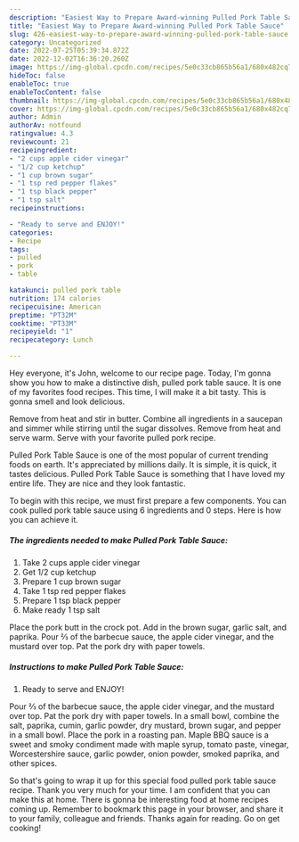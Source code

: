 ```yaml
---
description: "Easiest Way to Prepare Award-winning Pulled Pork Table Sauce"
title: "Easiest Way to Prepare Award-winning Pulled Pork Table Sauce"
slug: 426-easiest-way-to-prepare-award-winning-pulled-pork-table-sauce
category: Uncategorized
date: 2022-07-25T05:39:34.872Z
date: 2022-12-02T16:36:20.260Z
image: https://img-global.cpcdn.com/recipes/5e0c33cb865b56a1/680x482cq70/pulled-pork-table-sauce-recipe-main-photo.jpg
hideToc: false
enableToc: true
enableTocContent: false
thumbnail: https://img-global.cpcdn.com/recipes/5e0c33cb865b56a1/680x482cq70/pulled-pork-table-sauce-recipe-main-photo.jpg
cover: https://img-global.cpcdn.com/recipes/5e0c33cb865b56a1/680x482cq70/pulled-pork-table-sauce-recipe-main-photo.jpg
author: Admin
authorAv: notfound
ratingvalue: 4.3
reviewcount: 21
recipeingredient:
- "2 cups apple cider vinegar"
- "1/2 cup ketchup"
- "1 cup brown sugar"
- "1 tsp red pepper flakes"
- "1 tsp black pepper"
- "1 tsp salt"
recipeinstructions:

- "Ready to serve and ENJOY!"
categories:
- Recipe
tags:
- pulled
- pork
- table

katakunci: pulled pork table 
nutrition: 174 calories
recipecuisine: American
preptime: "PT32M"
cooktime: "PT33M"
recipeyield: "1"
recipecategory: Lunch

---
```



Hey everyone, it's John, welcome to our recipe page. Today, I'm gonna show you how to make a distinctive dish, pulled pork table sauce. It is one of my favorites food recipes. This time, I will make it a bit tasty. This is gonna smell and look delicious.

Remove from heat and stir in butter. Combine all ingredients in a saucepan and simmer while stirring until the sugar dissolves. Remove from heat and serve warm. Serve with your favorite pulled pork recipe.

Pulled Pork Table Sauce is one of the most popular of current trending foods on earth. It's appreciated by millions daily. It is simple, it is quick, it tastes delicious. Pulled Pork Table Sauce is something that I have loved my entire life. They are nice and they look fantastic.


To begin with this recipe, we must first prepare a few components. You can cook pulled pork table sauce using 6 ingredients and 0 steps. Here is how you can achieve it.

<!--inarticleads1-->

##### The ingredients needed to make Pulled Pork Table Sauce:

1. Take 2 cups apple cider vinegar
1. Get 1/2 cup ketchup
1. Prepare 1 cup brown sugar
1. Take 1 tsp red pepper flakes
1. Prepare 1 tsp black pepper
1. Make ready 1 tsp salt


Place the pork butt in the crock pot. Add in the brown sugar, garlic salt, and paprika. Pour ⅔ of the barbecue sauce, the apple cider vinegar, and the mustard over top. Pat the pork dry with paper towels. 

<!--inarticleads2-->

##### Instructions to make Pulled Pork Table Sauce:


1. Ready to serve and ENJOY!

Pour ⅔ of the barbecue sauce, the apple cider vinegar, and the mustard over top. Pat the pork dry with paper towels. In a small bowl, combine the salt, paprika, cumin, garlic powder, dry mustard, brown sugar, and pepper in a small bowl. Place the pork in a roasting pan. Maple BBQ sauce is a sweet and smoky condiment made with maple syrup, tomato paste, vinegar, Worcestershire sauce, garlic powder, onion powder, smoked paprika, and other spices. 

So that's going to wrap it up for this special food pulled pork table sauce recipe. Thank you very much for your time. I am confident that you can make this at home. There is gonna be interesting food at home recipes coming up. Remember to bookmark this page in your browser, and share it to your family, colleague and friends. Thanks again for reading. Go on get cooking!
